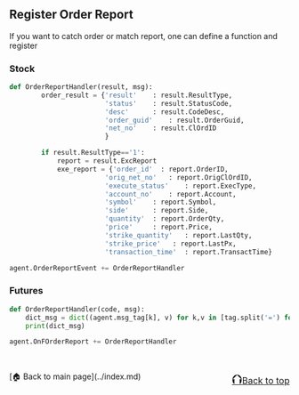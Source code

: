 ## Register Order Report
If you want to catch order or match report, one can define a function and register

### Stock
```python
def OrderReportHandler(result, msg):
        order_result = {'result'    : result.ResultType,
                        'status'    : result.StatusCode,
                        'desc'      : result.CodeDesc,
                        'order_guid'    : result.OrderGuid,
                        'net_no'    : result.ClOrdID
                        }

        if result.ResultType=='1':
            report = result.ExcReport
            exe_report = {'order_id'  : report.OrderID,
                        'orig_net_no'   : report.OrigClOrdID,
                        'execute_status'    : report.ExecType,
                        'account_no'    : report.Account,
                        'symbol'    : report.Symbol,
                        'side'      : report.Side,
                        'quantity'  : report.OrderQty,
                        'price'     : report.Price,
                        'strike_quantity'   : report.LastQty,
                        'strike_price'   : report.LastPx,
                        'transaction_time'  : report.TransactTime}

agent.OrderReportEvent += OrderReportHandler
```

### Futures
```python
def OrderReportHandler(code, msg):
    dict_msg = dict((agent.msg_tag[k], v) for k,v in [tag.split('=') for tag in msg.split('|')])
    print(dict_msg)

agent.OnFOrderReport += OrderReportHandler
```
<br>
<p style="text-align:left;">
    [🏠 Back to main page](../index.md)
    <span style="float:right;">
        <a href="#top"><font size="5">⮉</font><font size="3">Back to top</font></a>
    </span>
</p>